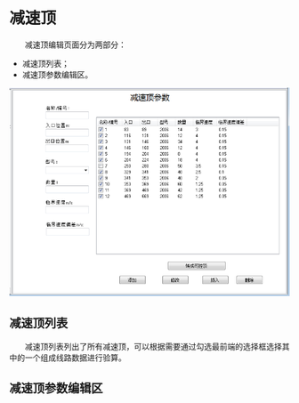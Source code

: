 # 减速顶
  
&emsp;&emsp;减速顶编辑页面分为两部分：

- 减速顶列表；
- 减速顶参数编辑区。

![减速顶编辑页面图](images/RetarderEdit.png)

## 减速顶列表

&emsp;&emsp;减速顶列表列出了所有减速顶，可以根据需要通过勾选最前端的选择框选择其中的一个组成线路数据进行验算。

## 减速顶参数编辑区


